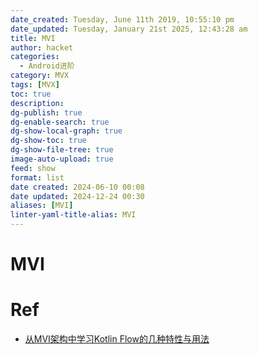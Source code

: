 ```yaml
---
date_created: Tuesday, June 11th 2019, 10:55:10 pm
date_updated: Tuesday, January 21st 2025, 12:43:28 am
title: MVI
author: hacket
categories:
  - Android进阶
category: MVX
tags: [MVX]
toc: true
description: 
dg-publish: true
dg-enable-search: true
dg-show-local-graph: true
dg-show-toc: true
dg-show-file-tree: true
image-auto-upload: true
feed: show
format: list
date created: 2024-06-10 00:08
date updated: 2024-12-24 00:30
aliases: [MVI]
linter-yaml-title-alias: MVI
---
```


# MVI

# Ref

- [从MVI架构中学习Kotlin Flow的几种特性与用法](https://mp.weixin.qq.com/s?__biz=MzAxMTI4MTkwNQ==&mid=2650853141&idx=1&sn=f9f4d197ec9a8b58a5940c2602000ad5&chksm=81afc0e6b6513d9e2e482307ca68222e0ab8b268e385aa02ca70b6c842f4a0e1e2bd43899e4c&scene=132&exptype=timeline_recommend_article_extendread_samebiz&show_related_article=1&subscene=0&scene=132#wechat_redirect)
